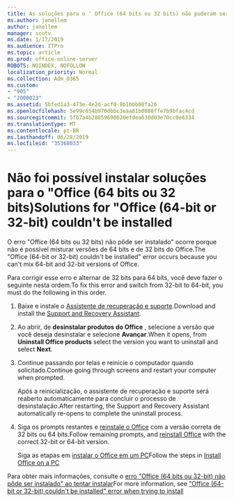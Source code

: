 ```yaml
---
title: As soluções para o ' Office (64 bits ou 32 bits) não puderam ser instaladas
ms.author: janellem
author: janellem
manager: scotv
ms.date: 1/17/2019
ms.audience: ITPro
ms.topic: article
ms.prod: office-online-server
ROBOTS: NOINDEX, NOFOLLOW
localization_priority: Normal
ms.collection: Adm_O365
ms.custom:
- "905"
- "2000023"
ms.assetid: 5bfed1a3-473e-4e2d-acf0-9b1bbb08fa26
ms.openlocfilehash: 5e99c654b970dbbc3eaa81b0888ffe7b9bfac4cd
ms.sourcegitcommit: 5fb7a4b28859690020efdea630d03e70cc0e6334
ms.translationtype: MT
ms.contentlocale: pt-BR
ms.lasthandoff: 06/28/2019
ms.locfileid: "35368033"
---
```

# <a name="solutions-for-office-64-bit-or-32-bit-couldnt-be-installed"></a><span data-ttu-id="4cd13-102">Não foi possível instalar soluções para o "Office (64 bits ou 32 bits)</span><span class="sxs-lookup"><span data-stu-id="4cd13-102">Solutions for "Office (64-bit or 32-bit) couldn't be installed</span></span>

<span data-ttu-id="4cd13-103">O erro "Office (64 bits ou 32 bits) não pôde ser instalado" ocorre porque não é possível misturar versões de 64 bits e de 32 bits do Office.</span><span class="sxs-lookup"><span data-stu-id="4cd13-103">The "Office (64-bit or 32-bit) couldn't be installed" error occurs because you can't mix 64-bit and 32-bit versions of Office.</span></span>
  
<span data-ttu-id="4cd13-104">Para corrigir esse erro e alternar de 32 bits para 64 bits, você deve fazer o seguinte nesta ordem.</span><span class="sxs-lookup"><span data-stu-id="4cd13-104">To fix this error and switch from 32-bit to 64-bit, you must do the following in this order.</span></span>
  
1. <span data-ttu-id="4cd13-105">Baixe e instale o [Assistente de recuperação e suporte](https://aka.ms/SARA-OfficeUninstall-Alchemy).</span><span class="sxs-lookup"><span data-stu-id="4cd13-105">Download and install the [Support and Recovery Assistant](https://aka.ms/SARA-OfficeUninstall-Alchemy).</span></span>

1. <span data-ttu-id="4cd13-106">Ao abrir, de **desinstalar produtos do Office** , selecione a versão que você deseja desinstalar e selecione **Avançar**.</span><span class="sxs-lookup"><span data-stu-id="4cd13-106">When it opens, from **Uninstall Office products** select the version you want to uninstall and select **Next**.</span></span>

2. <span data-ttu-id="4cd13-107">Continue passando por telas e reinicie o computador quando solicitado.</span><span class="sxs-lookup"><span data-stu-id="4cd13-107">Continue going through screens and restart your computer when prompted.</span></span>

    <span data-ttu-id="4cd13-108">Após a reinicialização, o assistente de recuperação e suporte será reaberto automaticamente para concluir o processo de desinstalação.</span><span class="sxs-lookup"><span data-stu-id="4cd13-108">After restarting, the Support and Recovery Assistant automatically re-opens to complete the uninstall process.</span></span>

3. <span data-ttu-id="4cd13-109">Siga os prompts restantes e [reinstale o Office](https://portal.office.com/OLS/MySoftware.aspx) com a versão correta de 32 bits ou 64 bits.</span><span class="sxs-lookup"><span data-stu-id="4cd13-109">Follow remaining prompts, and [reinstall Office](https://portal.office.com/OLS/MySoftware.aspx) with the correct 32-bit or 64-bit version.</span></span>

    <span data-ttu-id="4cd13-110">Siga as etapas em [instalar o Office em um PC](https://support.office.com/article/4414eaaf-0478-48be-9c42-23adc4716658?wt.mc_id=Alchemy_ClientDIA)</span><span class="sxs-lookup"><span data-stu-id="4cd13-110">Follow the steps in [Install Office on a PC](https://support.office.com/article/4414eaaf-0478-48be-9c42-23adc4716658?wt.mc_id=Alchemy_ClientDIA)</span></span>

<span data-ttu-id="4cd13-111">Para obter mais informações, consulte o [erro "Office (64 bits ou 32-bit) não pôde ser instalado" ao tentar instalar](https://support.office.com/article/2e2dc9e5-3eb0-420c-862a-ab085b38597f?wt.mc_id=Alchemy_ClientDIA)</span><span class="sxs-lookup"><span data-stu-id="4cd13-111">For more information, see ["Office (64-bit or 32-bit) couldn't be installed" error when trying to install](https://support.office.com/article/2e2dc9e5-3eb0-420c-862a-ab085b38597f?wt.mc_id=Alchemy_ClientDIA)</span></span>
  